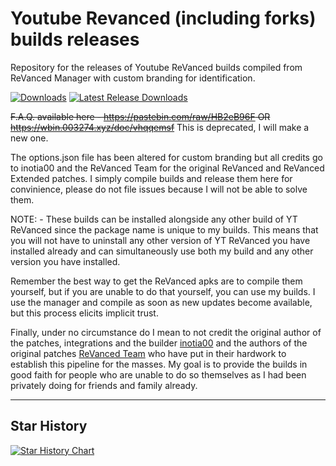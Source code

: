 # Youtube Revanced (including forks) builds releases
Repository for the releases of Youtube ReVanced builds compiled from ReVanced Manager with custom branding for identification.

[![Downloads](https://img.shields.io/github/downloads/driftywinds/YT-builds/total.svg)](https://img.shields.io/github/downloads/driftywinds/YT-builds/total.svg)    [![Latest Release Downloads](https://img.shields.io/github/downloads/driftywinds/YT-builds/latest/total.svg)](https://img.shields.io/github/downloads/driftywinds/YT-builds/latest/total.svg) 

~~F.A.Q. available here - https://pastebin.com/raw/HB2eB96F OR https://wbin.003274.xyz/doc/vhqqemsf~~ This is deprecated, I will make a new one.

The options.json file has been altered for custom branding but all credits go to inotia00 and the ReVanced Team for the original ReVanced and ReVanced Extended patches. I simply compile builds and release them here for convinience, please do not file issues because I will not be able to solve them.

NOTE: - These builds can be installed alongside any other build of YT ReVanced since the package name is unique to my builds. This means that you will not have to uninstall any other version of YT ReVanced you have installed already and can simultaneously use both my build and any other version you have installed.

Remember the best way to get the ReVanced apks are to compile them yourself, but if you are unable to do that yourself, you can use my builds. I use the manager and compile as soon as new updates become available, but this process elicits implicit trust. 

Finally, under no circumstance do I mean to not credit the original author of the patches, integrations and the builder [inotia00](https://github.com/inotia00) and the authors of the original patches [ReVanced Team](https://github.com/ReVanced) who have put in their hardwork to establish this pipeline for the masses. My goal is to provide the builds in good faith for people who are unable to do so themselves as I had been privately doing for friends and family already.

----

## Star History

[![Star History Chart](https://api.star-history.com/svg?repos=driftywinds/yt-builds&type=Date)](https://star-history.com/#driftywinds/yt-builds&Date)
